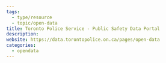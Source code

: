 ```yaml
---
tags:
  - type/resource
  - topic/open-data
title: Toronto Police Service - Public Safety Data Portal
description: 
website: https://data.torontopolice.on.ca/pages/open-data
categories:
  - opendata
---
```

